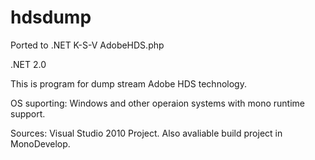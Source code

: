 hdsdump
=======

Ported to .NET K-S-V AdobeHDS.php

.NET 2.0

This is program for dump stream Adobe HDS technology.

OS suporting:
Windows and other operaion systems with mono runtime support.

Sources:
Visual Studio 2010 Project. Also avaliable build project in MonoDevelop.

